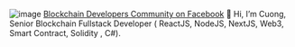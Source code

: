 ![image](https://github.com/user-attachments/assets/388f6d7f-8aa8-415e-8592-821be8f2eb5f)
<a href= "https://www.facebook.com/groups/472466255804401"> Blockchain Developers Community on Facebook</a>
👋 Hi, I’m Cuong, Senior Blockchain Fullstack Developer ( ReactJS, NodeJS, NextJS, Web3, Smart Contract, Solidity , C#).
